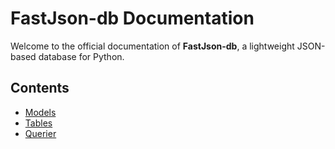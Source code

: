 # FastJson-db Documentation #

Welcome to the official documentation of **FastJson-db**, a lightweight JSON-based database for Python.

## Contents ##

- [Models](models.md)
- [Tables](tables.md)
- [Querier](querier.md)
